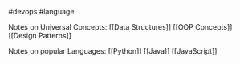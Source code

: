 #devops 
#language 

Notes on Universal Concepts:
[[Data Structures]]
[[OOP Concepts]]
[[Design Patterns]]

Notes on popular Languages:
[[Python]]
[[Java]]
[[JavaScript]]
